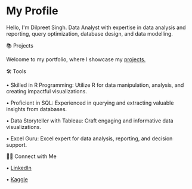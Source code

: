 # My Profile


Hello, I'm Dilpreet Singh. Data Analyst with expertise in data analysis and reporting, query optimization, database design, and data modelling.


📚 Projects

Welcome to my portfolio, where I showcase my [projects.](https://github.com/DpHundal/Dilpreet-Singh/projects?query=is%3Aopen)

🛠️ Tools

 • Skilled in R Programming: Utilize R for data manipulation, analysis, and creating impactful visualizations.
 
 • Proficient in SQL: Experienced in querying and extracting valuable insights from databases.
 
 • Data Storyteller with Tableau: Craft engaging and informative data visualizations.
 
 • Excel Guru: Excel expert for data analysis, reporting, and decision support.
 

👋🏻 Connect with Me

• [LinkedIn](www.linkedin.com/in/dilpreet-singh-405197191)

• [Kaggle](https://www.kaggle.com/dilpreetsinghhundal)

